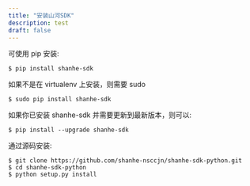 ```yaml
---
title: "安装山河SDK"
description: test
draft: false
---
```




可使用 pip 安装:

```
$ pip install shanhe-sdk
```

如果不是在 virtualenv 上安装，则需要 sudo

```
$ sudo pip install shanhe-sdk
```

如果你已安装 shanhe-sdk 并需要更新到最新版本，则可以:

```
$ pip install --upgrade shanhe-sdk
```

通过源码安装:

```
$ git clone https://github.com/shanhe-nsccjn/shanhe-sdk-python.git
$ cd shanhe-sdk-python
$ python setup.py install
```
